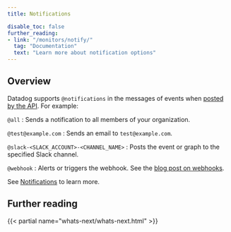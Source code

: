 ```yaml
---
title: Notifications

disable_toc: false
further_reading:
- link: "/monitors/notify/"
  tag: "Documentation"
  text: "Learn more about notification options"
---
```


## Overview

Datadog supports `@notifications` in the messages of events when [posted by the API][1]. For example:

`@all`
: Sends a notification to all members of your organization.

`@test@example.com`
: Sends an email to `test@example.com`.

`@slack-<SLACK_ACCOUNT>-<CHANNEL_NAME>`
: Posts the event or graph to the specified Slack channel.

`@webhook`
: Alerts or triggers the webhook. See the [blog post on webhooks][2].

See [Notifications][3] to learn more.

## Further reading

{{< partial name="whats-next/whats-next.html" >}}


[1]: /api/latest/events/#post-an-event
[2]: https://www.datadoghq.com/blog/send-alerts-sms-customizable-webhooks-twilio
[3]: /monitors/notify/
